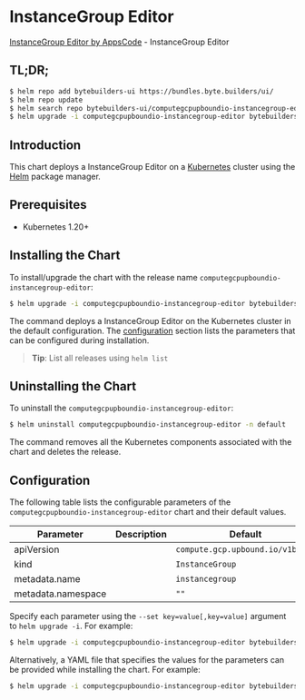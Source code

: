 # InstanceGroup Editor

[InstanceGroup Editor by AppsCode](https://byte.builders) - InstanceGroup Editor

## TL;DR;

```bash
$ helm repo add bytebuilders-ui https://bundles.byte.builders/ui/
$ helm repo update
$ helm search repo bytebuilders-ui/computegcpupboundio-instancegroup-editor --version=v0.4.18
$ helm upgrade -i computegcpupboundio-instancegroup-editor bytebuilders-ui/computegcpupboundio-instancegroup-editor -n default --create-namespace --version=v0.4.18
```

## Introduction

This chart deploys a InstanceGroup Editor on a [Kubernetes](http://kubernetes.io) cluster using the [Helm](https://helm.sh) package manager.

## Prerequisites

- Kubernetes 1.20+

## Installing the Chart

To install/upgrade the chart with the release name `computegcpupboundio-instancegroup-editor`:

```bash
$ helm upgrade -i computegcpupboundio-instancegroup-editor bytebuilders-ui/computegcpupboundio-instancegroup-editor -n default --create-namespace --version=v0.4.18
```

The command deploys a InstanceGroup Editor on the Kubernetes cluster in the default configuration. The [configuration](#configuration) section lists the parameters that can be configured during installation.

> **Tip**: List all releases using `helm list`

## Uninstalling the Chart

To uninstall the `computegcpupboundio-instancegroup-editor`:

```bash
$ helm uninstall computegcpupboundio-instancegroup-editor -n default
```

The command removes all the Kubernetes components associated with the chart and deletes the release.

## Configuration

The following table lists the configurable parameters of the `computegcpupboundio-instancegroup-editor` chart and their default values.

|     Parameter      | Description |                   Default                   |
|--------------------|-------------|---------------------------------------------|
| apiVersion         |             | <code>compute.gcp.upbound.io/v1beta1</code> |
| kind               |             | <code>InstanceGroup</code>                  |
| metadata.name      |             | <code>instancegroup</code>                  |
| metadata.namespace |             | <code>""</code>                             |


Specify each parameter using the `--set key=value[,key=value]` argument to `helm upgrade -i`. For example:

```bash
$ helm upgrade -i computegcpupboundio-instancegroup-editor bytebuilders-ui/computegcpupboundio-instancegroup-editor -n default --create-namespace --version=v0.4.18 --set apiVersion=compute.gcp.upbound.io/v1beta1
```

Alternatively, a YAML file that specifies the values for the parameters can be provided while
installing the chart. For example:

```bash
$ helm upgrade -i computegcpupboundio-instancegroup-editor bytebuilders-ui/computegcpupboundio-instancegroup-editor -n default --create-namespace --version=v0.4.18 --values values.yaml
```
